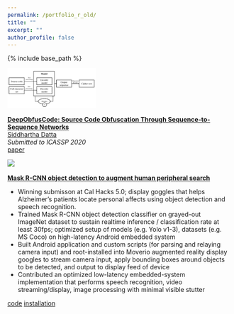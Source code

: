 ```yaml
---
permalink: /portfolio_r_old/
title: ""
excerpt: ""
author_profile: false
---
```


{% include base_path %}

<div class="container">
<div class="row mb-3" style="padding-bottom: 25px;">

  <div class="col-12 pt-3  px-4 pb-4   bubble offset-xl-1 col-xl-10" >

   <div class="publication media">
      <img src="https://raw.githubusercontent.com/dattasiddhartha-3/dattasiddhartha-3.github.io/master/images/ciphertext_generation.PNG" class="publogo img-fluid float-left rounded g" width="200">
      <div class="media-body">
        <p>
        <strong><a href="https://dattasiddhartha-3.github.io/portfolio/10000memorypalace/">
        DeepObfusCode: Source Code Obfuscation Through Sequence-to-Sequence Networks</a></strong>
        <!-- <span class="badge badge-danger">New!</span> -->
        <br>
        <u>Siddhartha Datta</u><br>
        <em>Submitted to ICASSP 2020</em><br> 
        <span class="links">
        <a href="https://arxiv.org/pdf/1909.01837.pdf">paper</a>
        </span> <br> </p>
      </div>
   </div>
    
    
   <div class="publication media">
      <img src="https://he-s3.s3.amazonaws.com/media/sprint/cal-hacks-50/team/475490/e253ebdepson_goggles_lq.PNG" class="publogo img-fluid float-left rounded g" width="200">
      <div class="media-body">
        <p>
        <strong><a href="https://dattasiddhartha-3.github.io/portfolio/10000memorypalace/">
        Mask R-CNN object detection to augment human peripheral search</a></strong>
        <!-- <span class="badge badge-danger">New!</span> -->
        <ul>
           <li>Winning submisson at Cal Hacks 5.0; display goggles that helps Alzheimer’s patients locate personal affects using object detection and speech recognition.</li>
            <li>Trained Mask R-CNN object detection classifier on grayed-out ImageNet dataset to sustain realtime inference / classification rate at least 30fps; optimized setup of models (e.g. Yolo v1-3), datasets (e.g. MS Coco) on high-latency Android embedded system</li>
            <li>Built Android application and custom scripts (for parsing and relaying camera input) and root-installed into Moverio augmented reality display googles to stream camera input, apply bounding boxes around objects to be detected, and output to display feed of device</li>
            <li>Contributed an optimized low-latency embedded-system implementation that performs speech recognition, video streaming/display, image processing with minimal visible stutter</li>
        </ul> 
        <span class="links">
        <a href="https://hkustconnect-my.sharepoint.com/personal/sdatta_connect_ust_hk/_layouts/15/onedrive.aspx?id=%2Fpersonal%2Fsdatta%5Fconnect%5Fust%5Fhk%2FDocuments%2FBerkeley%2FMoverio%2DMemoryPalace%2DInstructions%2Ezip&parent=%2Fpersonal%2Fsdatta%5Fconnect%5Fust%5Fhk%2FDocuments%2FBerkeley">code</a>
        <a href="https://drive.google.com/open?id=183nrhzzW63Xrgerxxk8LOU9aBcUO_XZH">installation</a>
        </span> <br> </p>
      </div>
   </div>

  </div>
</div>
</div>



